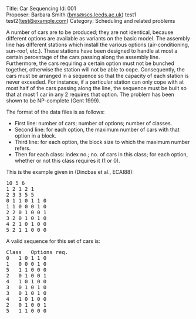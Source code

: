 Title:    Car Sequencing
Id:       001  
Proposer: Barbara Smith (bms@scs.leeds.ac.uk)
          test1 test2(test@example.com)
Category: Scheduling and related problems


A number of cars are to be produced; they are not identical, because different options are available as variants on the basic model. The assembly line has different stations which install the various options (air-conditioning, sun-roof, etc.). These stations have been designed to handle at most a certain percentage of the cars passing along the assembly line. Furthermore, the cars requiring a certain option must not be bunched together, otherwise the station will not be able to cope. Consequently, the cars must be arranged in a sequence so that the capacity of each station is never exceeded. For instance, if a particular station can only cope with at most half of the cars passing along the line, the sequence must be built so that at most 1 car in any 2 requires that option. The problem has been shown to be NP-complete (Gent 1999).

The format of the data files is as follows:

* First line: number of cars; number of options; number of classes.
* Second line: for each option, the maximum number of cars with that option in a block.
* Third line: for each option, the block size to which the maximum number refers.
* Then for each class: index no.; no. of cars in this class; for each option, whether or not this class requires it (1 or 0).

This is the example given in (Dincbas et al., ECAI88):

<pre>
10 5 6
1 2 1 2 1
2 3 3 5 5
0 1 1 0 1 1 0 
1 1 0 0 0 1 0 
2 2 0 1 0 0 1 
3 2 0 1 0 1 0 
4 2 1 0 1 0 0 
5 2 1 1 0 0 0 
</pre>

A valid sequence for this set of cars is:

<pre>
Class	Options req.
0	1 0 1 1 0
1	0 0 0 1 0
5	1 1 0 0 0
2	0 1 0 0 1
4	1 0 1 0 0
3	0 1 0 1 0
3	0 1 0 1 0
4	1 0 1 0 0
2	0 1 0 0 1
5	1 1 0 0 0
</pre>